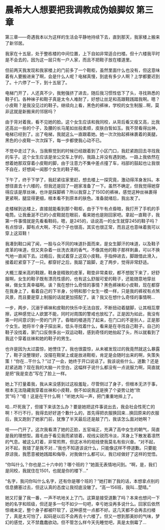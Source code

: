 # 晨希大人想要把我调教成伪娘脚奴 第三章

第三章——奇遇我本以为这样的生活会平静地持续下去，直到那天，我家楼上搬来了新邻居。

我家在十五层，处于整栋楼的中间位置，上下自如非常适合扫楼。但十六楼我平时是不会去的，因为这一层只有一户人家，而且不把鞋子放在楼道里。

但前两天我发现和我家楼上的门前多了一个鞋柜，虽然里面什么也没有，但这意味着有人要搬进来了啊，会是什么人呢？电梯真慢，到底有多少人啊？上学都要迟到了。十六停了一下，到十五层了。

电梯门开了，人还真不少，我勉强挤了进去，随后我习惯性低下了头，寻找熟悉的鞋子们。各种袜子和鞋子真是太令人难耐了，好想让丝足和高跟鞋践踏我啊。嗯？小皮鞋？是我没见过的鞋子。继续向上看，黑色的裤袜，学校的女生制服…啊，莫非这就是新搬来的邻居吗？

由于背对着我，看不见她的脸。这个女生应该和我同校，从背后看又瘦又高，比我还高出一些的个子，及腰的长马尾如丝般柔顺，皮肤白皙如玉。我不禁看得出神，电梯已经到了。出了电梯，我就这么一直跟着她。她一次次抬起裤袜裹着的美腿，黑色的小皮鞋一次次踩下，每一步都使我心动不已。

不觉中走过了头，当我察觉到的时候已经跟着到了小区门口，我赶紧跑回去寻找我的车子。这个女生应该是坐公交车上学的，我路上并没有遇到她。一路上我依然在想着她那双穿着小皮鞋的脚，由于注意力不集中差点撞了车，裆部的鼓起也让我很不自在，好想闻一闻那个女生的鞋子啊。

下午了，终于下学了，我赶紧往家里赶，想去楼上一探究竟，激动得浑身发抖。本想径直去十六楼的，但我还是回了一趟家准备了一下。虽然不确定，但我觉得她穿得应该是厚丝袜，也许是踩脚裤？所以我穿上了150D的裤袜，感觉这种丝袜裹得更紧啊，腿显得更细，根本看不到原本的肤色。准备就绪后，我出发了。

走楼梯到达楼上，直接就能看到那个鞋柜，由于下午有点昏暗，我打开了手机的手电筒。让我垂涎不已的小皮鞋就在眼前，看来她也是刚回家吧。拿起一直鞋子，我第一件事情就是先看看鞋码，嗯，是245的，话说高一的女生就穿245的鞋子吗？有点惊讶，脚有点大啊，不过个子也很高，其实也很正常，而且这也意味着我可以穿上这双鞋！

我凑到鞋口闻了闻，一股与众不同的味道扑面而来，是女生脚汗的味道，以及鞋子皮革的味道，但又夹杂着一丝洗衣液的香气，不像其他的鞋子那样刺鼻，可以不换气地一直闻下去。过瘾后，我试着穿上这双小皮鞋。手指伸进去，脚跟借此滑入，接着赶紧穿下了一只。都穿好之后，我踮了踮脚，走了两步，觉得非常舒适。

大概三厘米高的鞋跟，鞋身是精致的皮革，鞋垫非常柔软，都不想脱下来了，好舒服啊，女生的鞋子既有漂亮性感的，也有这么舒服可爱的鞋子，还能随意地穿丝袜，做女生真幸福啊。诶？我在想什么奇怪的事情？黑色裤袜和小皮鞋，现在都穿在我身上了，看着自己的下半身，分明和那个女生一模一样，只是我的裤衩有点煞风景，而且要是穿上制服的话就更加搭配了。诶？我又在想什么奇怪的事情啊…

一步，两步，沉溺于裤袜和皮鞋的快乐中无法自拔，不断扭动着腿脚，让其相互摩擦，这种感觉让人欲罢不能，同时对周围的警戒也放松了。正是因为如此，我没有第一时间意识到一旁的门开了。昏暗的楼道亮了起来，在门口的不是别人，正是那个女生。她将半个身子探出来，低头寻找着什么，看来是在寻找自己鞋子。自己的鞋子没找着，家门口反倒多出一双运动鞋，感到奇怪的她抬起了头，所以就看到了我这个穿着丝袜和她的鞋子的男生。

也许是因为太过震惊，她愣住了。我也很震惊，从未被发现过的我竟然就这么暴露了，鞋子没整理好，没摆在鞋架上或是放进鞋柜，肯定是会随时出来的啊，失策失策！“你在…干什么？”过了一会，她终于开口说话了。我该说些什么，道歉？还是赶紧逃跑？现在我的大脑一片空白，这幅样子说什么都没有一点说服力啊，简直就是把“我是变态”写在了脸上一样。

她上下打量着我，我从来没感到过这般羞耻，尽管侧过了身子，但根本无济于事，根本无法隐藏我穿着丝袜和小皮鞋，倒不如说我这是换了个姿势让她“欣赏”吗？“噫！这是在干什么啊！”听她大叫一声，把门重重地摔上了。

哈…吓死我了，但接下来该怎么办？要是她把这件事说出去，我会社会性死亡的啊！不行不行，我得去好好道个歉什么的，首先得把衣服换回来…换回原来的衣服后，我又跑到了她家门前，犹豫了半天最后还是敲了门，我该怎么面对她啊？

吱——门开了。这次我看清了她的正脸，五官端正，充满了高中女生的朝气，简直是我的理想型。眉毛由于看见我而紧锁着，视线尖锐而冷淡，浑身上下散发着凛然的气息。被这么盯着，非常煎熬，但这冰冷的视线使我莫名有些兴奋。“对不起，对不起，我错了是我不对…”我也不知道该说什么，只能像这样不停道歉。只要能原谅我，我愿意被她践踏和侮辱，对我做什么都可以，我已经做好了这样的觉悟。

“你叫什么？你也是二十六中的？哪个班的？”她面无表情地问到。“啊，是，我们是同校，我就住在1501，也就是你的楼下…”

“名字，我问你叫什么名字，还有你是哪个班的？”她打断了我的话，本想拿点别的信息搪塞过去，但这认真的态度让我彻底没辙了。“高一156班，我叫…楚晴。”

她又打量了我一番，一声不吭地关上了门。这算是接受道歉了吗？本来也想问一下她的名字和班级，但还是多一句不如少一句吧，幸亏她没再多说什么。回家后依然惊魂未定，整个身子都被吓软了，这种感觉一点都不好。这几天都不会再去扫楼了，真是太可怕了，起码是以后不会再去十六楼了。但又一想到那美妙的气味，梦幻的感觉，又不禁蠢蠢欲动。但不管怎么样今天先睡觉吧，真是太倒霉了…


